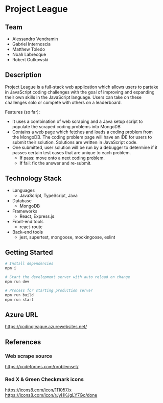 # Project League
## Team
- Alessandro Vendramin
- Gabriel Internoscia
- Matthew Toledo
- Noah Labrecque
- Robert Gutkowski

## Description
Project League is a full-stack web application which allows users to partake in JavaScript coding challenges with the goal of improving and expanding their own skills in the JavaScript language. Users can take on these challenges solo or compete with others on a leaderboard.

Features (so far):
- It uses a combination of web scraping and a Java setup script to populate the scraped coding problems into MongoDB
- Contains a web page which fetches and loads a coding problem from the MongoDB. The coding problem page will have an IDE for users to submit their solution. Solutions are written in JavaScript code.
- One submitted, user solution will be run by a debugger to determine if it passes certain test cases that are unique to each problem.
  - If pass: move onto a next coding problem.
  - If fail: fix the answer and re-submit.

## Technology Stack
- Languages
  - JavaScript, TypeScript, Java
- Database
  - MongoDB
- Frameworks
  - React, Express.js
- Front-end tools
  - react-route
- Back-end tools
  - jest, supertest, mongoose, mockingoose, eslint
## Getting Started

```sh
# Install dependencies
npm i

# Start the development server with auto reload on change
npm run dev

# Process for starting production server
npm run build
npm run start
```

## Azure URL
https://codingleague.azurewebsites.net/

## References
### Web scrape source
https://codeforces.com/problemset/

### Red X & Green Checkmark icons
https://icons8.com/icon/111057/x 
https://icons8.com/icon/rJyHKJgLY7Gc/done
